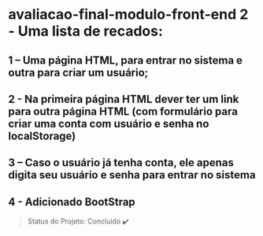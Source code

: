 # avaliacao-final-modulo-front-end 2 - Uma lista de recados: 

## 1 – Uma página HTML, para entrar no sistema e outra para criar um usuário;
## 2 - Na primeira página HTML dever ter um link para outra página HTML (com formulário para criar uma conta com usuário e senha no localStorage)
## 3 – Caso o usuário já tenha conta, ele apenas digita seu usuário e senha para entrar no sistema
## 4 - Adicionado BootStrap

> Status do Projeto: Concluido :heavy_check_mark:
